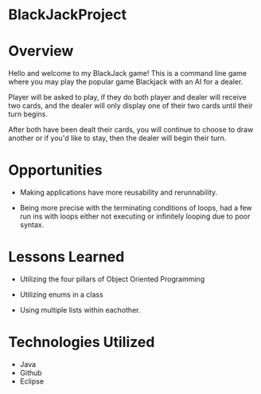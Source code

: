 # BlackJackProject


# Overview
Hello and welcome to my BlackJack game! This is a command line game where you may play the popular game Blackjack with an AI for a dealer. 

Player will be asked to play, if they do both player and dealer will receive two cards, and the dealer will only display one of their two cards until their turn begins. 

After both have been dealt their cards, you will continue to choose to draw another or if you'd like to stay, then the dealer will begin their turn. 

# Opportunities

- Making applications have more reusability and rerunnability. 

- Being more precise with the terminating conditions of loops, had a few run ins with loops either not executing or infinitely looping due to poor syntax. 

# Lessons Learned
- Utilizing the four pillars of Object Oriented Programming

- Utilizing enums in a class

- Using multiple lists within eachother.

# Technologies Utilized
- Java
- Github
- Eclipse